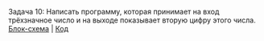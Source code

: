 Задача 10: Написать программу, которая принимает на вход трёхзначное число и на выходе показывает вторую цифру этого числа.  
[Блок-схема](alg.drawio.png) | [Код](Program.cs)